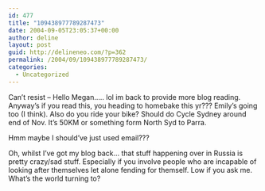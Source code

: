 ```yaml
---
id: 477
title: "109438977789287473"
date: 2004-09-05T23:05:37+00:00
author: deline
layout: post
guid: http://delineneo.com/?p=362
permalink: /2004/09/109438977789287473/
categories:
  - Uncategorized
---
```

Can&#8217;t resist &#8211; Hello Megan&#8230;.. lol im back to provide more blog reading. Anyway&#8217;s if you read this, you heading to homebake this yr??? Emily&#8217;s going too (I think). Also do you ride your bike? Should do Cycle Sydney around end of Nov. It&#8217;s 50KM or something form North Syd to Parra.

Hmm maybe I should&#8217;ve just used email???

Oh, whilst I&#8217;ve got my blog back&#8230; that stuff happening over in Russia is pretty crazy/sad stuff. Especially if you involve people who are incapable of looking after themselves let alone fending for themself. Low if you ask me. What&#8217;s the world turning to?